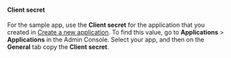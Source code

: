 #### Client secret

For the sample app, use the **Client secret** for the application that you created in
[Create a new application](/docs/guides/oie-embedded-common-org-setup/aspnet/main/#create-a-new-application).
To find this value, go to **Applications** > **Applications** in the Admin Console.
Select your app, and then on the **General** tab copy the **Client secret**.
